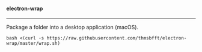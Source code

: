 #### electron-wrap
---
Package a folder into a desktop application (macOS).

```
bash <(curl -s https://raw.githubusercontent.com/thmsbfft/electron-wrap/master/wrap.sh)
```